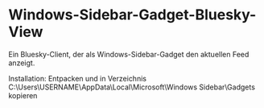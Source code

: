 # Windows-Sidebar-Gadget-Bluesky-View

Ein Bluesky-Client, der als Windows-Sidebar-Gadget den aktuellen Feed anzeigt.

Installation: Entpacken und in Verzeichnis C:\Users\USERNAME\AppData\Local\Microsoft\Windows Sidebar\Gadgets kopieren
